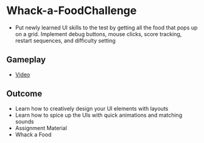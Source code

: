 # Whack-a-FoodChallenge
- Put newly learned UI skills to the test by getting all the food that pops up on a grid. Implement debug buttons, mouse clicks, score tracking, restart sequences, and difficulty setting

## Gameplay
- [Video](https://drive.google.com/file/d/1sBGhy34Mm2nfEwAS_LsyDIqxO74BYazK/view?usp=sharing)

## Outcome
- Learn how to creatively design your UI elements with layouts
- Learn how to spice up the UIs with quick animations and matching sounds
- Assignment Material
- Whack a Food

